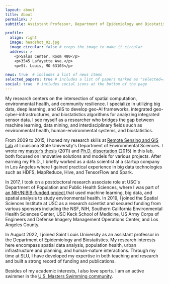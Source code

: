```yaml
---
layout: about
title: About
permalink: /
subtitle: Assistant Professor, Department of Epidemiology and Biostatistics, <a href='https://www.slu.edu/public-health-social-justice/'>College of Public Health and Social Justice</a>, Saint Louis University.

profile:
  align: right
  image: headshot_02.jpg
  image_circular: false # crops the image to make it circular
  address: >
    <p>Salus Center, Room 480</p>
    <p>3545 Lafayette Ave.</p>
    <p>St. Louis, MO 63103</p>

news: true  # includes a list of news items
selected_papers: true # includes a list of papers marked as "selected={true}"
social: true  # includes social icons at the bottom of the page
---
```


My research centers on the intersection of spatial computation, environmental health, and community resilience. I specialize in utilizing big data, deep learning, and GIS to develop geo-AI frameworks, integrated geo-cyber-infrastructures, and biostatistics algorithms for analyzing integrated sensor data. I see myself as a researcher who bridges the gap between machine learning, data mining, and interdisciplinary fields such as environmental health, human-environmental systems, and biostatistics.

From 2009 to 2015, I honed my research skills at <a href="https://www.rsgis.envs.lsu.edu/" target="_blank">Remote Sensing and GIS Lab</a> at Louisiana State University's Department of Environmental Sciences. I wrote my <a href="https://digitalcommons.lsu.edu/gradschool_theses/390/" target="_blank"> master’s thesis </a> (2011) and <a href="https://digitalcommons.lsu.edu/gradschool_dissertations/817/" target="_blank"> Ph.D. dissertation </a> (2015) in this lab, both focused on innovative solutions and models for various projects. After earning my Ph.D., I briefly worked as a data scientist at a startup company in Los Angeles where I gained practical experience in big data technologies such as HDFS, MapReduce, Hive, and TensorFlow and Spark.

In 2017, I took on a postdoctoral research associate role at USC's Department of Population and Public Health Sciences, where I was part of <a href="https://www.prisms-study.org/" target="_blank"> an NIH/NIBIB-funded project </a> that used machine learning, big data, and spatial analysis to study environmental health. In 2019, I joined the Spatial Sciences Institute at USC as a research scientist and secured funding from various sponsors including the NSF, NIH, Southern California Environmental Health Sciences Center, USC Keck School of Medicine, US Army Corps of Engineers and Defense Imagery Management Operations Center, and Los Angeles County.

In August 2022, I joined Saint Louis University as an assistant professor in the Department of Epidemiology and Biostatistics. My research interests here encompass spatial data analysis, population health, urban infrastructure and planning, and human-nature interactions. Through my time at SLU, I have developed my expertise in both teaching and research and built a strong record of funding and publications.

Besides of my academic interests, I also love sports. I am an active swimmer in the <a href="https://www.usms.org/people/0A1EY" target="_blank">U.S. Masters Swimming community</a>.
